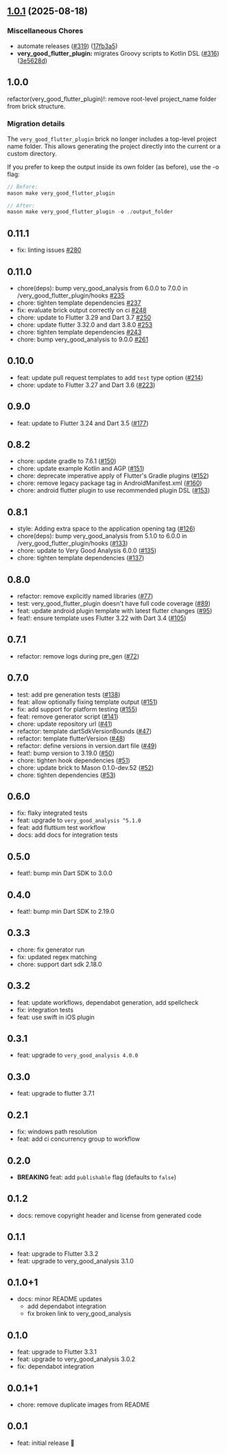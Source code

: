 ## [1.0.1](https://github.com/VeryGoodOpenSource/very_good_templates/compare/very_good_flutter_plugin-v1.0.0...very_good_flutter_plugin-v1.0.1) (2025-08-18)


### Miscellaneous Chores

* automate releases ([#319](https://github.com/VeryGoodOpenSource/very_good_templates/issues/319)) ([17fb3a5](https://github.com/VeryGoodOpenSource/very_good_templates/commit/17fb3a5c742a42e7fff70b269deea961e4a15b4f))
* **very_good_flutter_plugin:** migrates Groovy scripts to Kotlin DSL ([#316](https://github.com/VeryGoodOpenSource/very_good_templates/issues/316)) ([3e5628d](https://github.com/VeryGoodOpenSource/very_good_templates/commit/3e5628d65d2c33ab01c443df8b33e6e0ff35a07a))

## 1.0.0

refactor(very_good_flutter_plugin)!: remove root-level project_name folder from brick structure.

### Migration details

The `very_good_flutter_plugin` brick no longer includes a top-level project name folder.
This allows generating the project directly into the current or a custom directory.

If you prefer to keep the output inside its own folder (as before), use the -o flag:

```dart
// Before:
mason make very_good_flutter_plugin

// After:
mason make very_good_flutter_plugin -o ./output_folder
```

## 0.11.1

- fix: linting issues [#280](https://github.com/VeryGoodOpenSource/very_good_templates/pull/280)

## 0.11.0

- chore(deps): bump very_good_analysis from 6.0.0 to 7.0.0 in /very_good_flutter_plugin/hooks [#235](https://github.com/VeryGoodOpenSource/very_good_templates/pull/235)
- chore: tighten template dependencies [#237](https://github.com/VeryGoodOpenSource/very_good_templates/pull/237)
- fix: evaluate brick output correctly on ci [#248](https://github.com/VeryGoodOpenSource/very_good_templates/pull/248)
- chore: update to Flutter 3.29 and Dart 3.7 [#250](https://github.com/VeryGoodOpenSource/very_good_templates/pull/250)
- chore: update flutter 3.32.0 and dart 3.8.0 [#253](https://github.com/VeryGoodOpenSource/very_good_templates/pull/253)
- chore: tighten template dependencies [#243](https://github.com/VeryGoodOpenSource/very_good_templates/pull/243)
- chore: bump very_good_analysis to 9.0.0 [#261](https://github.com/VeryGoodOpenSource/very_good_templates/pull/261)

## 0.10.0

- feat: update pull request templates to add `test` type option ([#214](https://github.com/VeryGoodOpenSource/very_good_templates/pull/214))
- chore: update to Flutter 3.27 and Dart 3.6 ([#223](https://github.com/VeryGoodOpenSource/very_good_templates/pull/223))

## 0.9.0

- feat: update to Flutter 3.24 and Dart 3.5 ([#177](https://github.com/VeryGoodOpenSource/very_good_templates/pull/177))

## 0.8.2

- chore: update gradle to 7.6.1 ([#150](https://github.com/VeryGoodOpenSource/very_good_templates/pull/150))
- chore: update example Kotlin and AGP ([#151](https://github.com/VeryGoodOpenSource/very_good_templates/pull/151))
- chore: deprecate imperative apply of Flutter's Gradle plugins ([#152](https://github.com/VeryGoodOpenSource/very_good_templates/pull/152))
- chore: remove legacy package tag in AndroidManifest.xml ([#160](https://github.com/VeryGoodOpenSource/very_good_templates/pull/160))
- chore: android flutter plugin to use recommended plugin DSL ([#153](https://github.com/VeryGoodOpenSource/very_good_templates/pull/153))

## 0.8.1

- style: Adding extra space to the application opening tag ([#126](https://github.com/VeryGoodOpenSource/very_good_templates/pull/126))
- chore(deps): bump very_good_analysis from 5.1.0 to 6.0.0 in /very_good_flutter_plugin/hooks ([#133](https://github.com/VeryGoodOpenSource/very_good_templates/pull/133))
- chore: update to Very Good Analysis 6.0.0 ([#135](https://github.com/VeryGoodOpenSource/very_good_templates/pull/135))
- chore: tighten template dependencies ([#137](https://github.com/VeryGoodOpenSource/very_good_templates/pull/137))

## 0.8.0

- refactor: remove explicitly named libraries ([#77](https://github.com/VeryGoodOpenSource/very_good_templates/pull/77))
- test: very_good_flutter_plugin doesn't have full code coverage ([#89](https://github.com/VeryGoodOpenSource/very_good_templates/pull/89))
- feat: update android plugin template with latest flutter changes ([#95](https://github.com/VeryGoodOpenSource/very_good_templates/pull/95))
- feat!: ensure template uses Flutter 3.22 with Dart 3.4 ([#105](https://github.com/VeryGoodOpenSource/very_good_templates/pull/105))

## 0.7.1

- refactor: remove logs during pre_gen ([#72](https://github.com/VeryGoodOpenSource/very_good_cli/pull/976))

## 0.7.0

- test: add pre generation tests ([#138](https://github.com/VeryGoodOpenSource/very_good_flutter_plugin/pull/138))
- feat: allow optionally fixing template output ([#151](https://github.com/VeryGoodOpenSource/very_good_flutter_plugin/pull/151))
- fix: add support for platform testing ([#155](https://github.com/VeryGoodOpenSource/very_good_flutter_plugin/pull/155))
- feat: remove generator script ([#141](https://github.com/VeryGoodOpenSource/very_good_flutter_plugin/commit/78c1a6fb7619fa80d824e97065d00a87293bb7b5))
- chore: update repository url ([#41](https://github.com/VeryGoodOpenSource/very_good_templates/pull/41))
- refactor: template dartSdkVersionBounds ([#47](https://github.com/VeryGoodOpenSource/very_good_templates/pull/47))
- refactor: template flutterVersion ([#48](https://github.com/VeryGoodOpenSource/very_good_templates/pull/48))
- refactor: define versions in version.dart file ([#49](https://github.com/VeryGoodOpenSource/very_good_templates/pull/49))
- feat!: bump version to 3.19.0 ([#50](https://github.com/VeryGoodOpenSource/very_good_templates/pull/50))
- chore: tighten hook dependencies ([#51](https://github.com/VeryGoodOpenSource/very_good_templates/pull/51))
- chore: update brick to Mason 0.1.0-dev.52 ([#52](https://github.com/VeryGoodOpenSource/very_good_templates/pull/52))
- chore: tighten dependencies ([#53](https://github.com/VeryGoodOpenSource/very_good_templates/pull/53))

## 0.6.0

- fix: flaky integrated tests
- feat: upgrade to `very_good_analysis ^5.1.0`
- feat: add fluttium test workflow
- docs: add docs for integration tests

## 0.5.0

- feat!: bump min Dart SDK to 3.0.0

## 0.4.0

- feat!: bump min Dart SDK to 2.19.0

## 0.3.3

- chore: fix generator run
- fix: updated regex matching
- chore: support dart sdk 2.18.0

## 0.3.2

- feat: update workflows, dependabot generation, add spellcheck
- fix: integration tests
- feat: use swift in iOS plugin

## 0.3.1

- feat: upgrade to `very_good_analysis 4.0.0`

## 0.3.0

- feat: upgrade to flutter 3.7.1

## 0.2.1

- fix: windows path resolution
- feat: add ci concurrency group to workflow

## 0.2.0

- **BREAKING** feat: add `publishable` flag (defaults to `false`)

## 0.1.2

- docs: remove copyright header and license from generated code

## 0.1.1

- feat: upgrade to Flutter 3.3.2
- feat: upgrade to very_good_analysis 3.1.0

## 0.1.0+1

- docs: minor README updates
  - add dependabot integration
  - fix broken link to very_good_analysis

## 0.1.0

- feat: upgrade to Flutter 3.3.1
- feat: upgrade to very_good_analysis 3.0.2
- fix: dependabot integration

## 0.0.1+1

- chore: remove duplicate images from README

## 0.0.1

- feat: initial release 🎉
